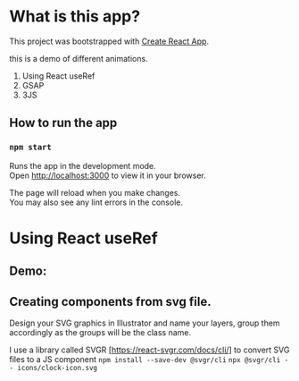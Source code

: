 # What is this app?

This project was bootstrapped with [Create React App](https://github.com/facebook/create-react-app).

this is a demo of different animations.

1. Using React useRef
2. GSAP
3. 3JS

## How to run the app

### `npm start`

Runs the app in the development mode.\
Open [http://localhost:3000](http://localhost:3000) to view it in your browser.

The page will reload when you make changes.\
You may also see any lint errors in the console.

# Using React useRef

## Demo:

## Creating components from svg file.

Design your SVG graphics in Illustrator and name your layers, group them accordingly as the groups will be the class name.

I use a library called SVGR [https://react-svgr.com/docs/cli/] to convert SVG files to a JS component
`npm install --save-dev @svgr/cli`
`npx @svgr/cli -- icons/clock-icon.svg`
